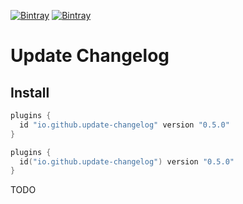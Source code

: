 [![Bintray](https://img.shields.io/bintray/v/ciriti/cdelivery/changelogupdate-plugin?color=blue&label=Bintray%20Update%20Changelog%20Plugin)](https://bintray.com/ciriti/cdelivery/changelogupdate-plugin)
[![Bintray](https://img.shields.io/bintray/v/ciriti/cdelivery/changelogupdate-plugin?color=blue&label=Gradle%20Portal%20changelogupdate-plugin)](https://plugins.gradle.org/plugin/io.github.update-changelog)

# Update Changelog

## Install

```groovy
plugins {
  id "io.github.update-changelog" version "0.5.0"
}
```
```kotlin
plugins {
  id("io.github.update-changelog") version "0.5.0"
}
```

TODO